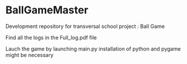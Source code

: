 # BallGameMaster
Development repository for transversal school project : Ball Game

Find all the logs in the Full_log.pdf file

Lauch the game by launching main.py
installation of python and pygame might be necessary
